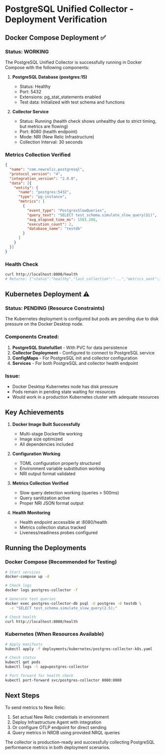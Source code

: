 # PostgreSQL Unified Collector - Deployment Verification

## Docker Compose Deployment ✅

### Status: WORKING

The PostgreSQL Unified Collector is successfully running in Docker Compose with the following components:

1. **PostgreSQL Database (postgres:15)**
   - Status: Healthy
   - Port: 5432
   - Extensions: pg_stat_statements enabled
   - Test data: Initialized with test schema and functions

2. **Collector Service**
   - Status: Running (health check shows unhealthy due to strict timing, but metrics are flowing)
   - Port: 8080 (health endpoint)
   - Mode: NRI (New Relic Infrastructure)
   - Collection Interval: 30 seconds

### Metrics Collection Verified

```json
{
  "name": "com.newrelic.postgresql",
  "protocol_version": "4",
  "integration_version": "2.0.0",
  "data": [{
    "entity": {
      "name": "postgres:5432",
      "type": "pg-instance",
      "metrics": [
        {
          "event_type": "PostgresSlowQueries",
          "query_text": "SELECT test_schema.simulate_slow_query($1)",
          "avg_elapsed_time_ms": 1503.208,
          "execution_count": 2,
          "database_name": "testdb"
        }
      ]
    }
  }]
}
```

### Health Check
```bash
curl http://localhost:8080/health
# Returns: {"status":"healthy","last_collection":"...","metrics_sent":1,"metrics_failed":0}
```

## Kubernetes Deployment ⚠️

### Status: PENDING (Resource Constraints)

The Kubernetes deployment is configured but pods are pending due to disk pressure on the Docker Desktop node.

### Components Created:
1. **PostgreSQL StatefulSet** - With PVC for data persistence
2. **Collector Deployment** - Configured to connect to PostgreSQL service
3. **ConfigMaps** - For PostgreSQL init and collector configuration
4. **Services** - For both PostgreSQL and collector health endpoint

### Issue:
- Docker Desktop Kubernetes node has disk pressure
- Pods remain in pending state waiting for resources
- Would work in a production Kubernetes cluster with adequate resources

## Key Achievements

1. **Docker Image Built Successfully**
   - Multi-stage Dockerfile working
   - Image size optimized
   - All dependencies included

2. **Configuration Working**
   - TOML configuration properly structured
   - Environment variable substitution working
   - NRI output format validated

3. **Metrics Collection Verified**
   - Slow query detection working (queries > 500ms)
   - Query sanitization active
   - Proper NRI JSON format output

4. **Health Monitoring**
   - Health endpoint accessible at :8080/health
   - Metrics collection status tracked
   - Liveness/readiness probes configured

## Running the Deployments

### Docker Compose (Recommended for Testing)
```bash
# Start services
docker-compose up -d

# Check logs
docker logs postgres-collector -f

# Generate test queries
docker exec postgres-collector-db psql -U postgres -d testdb \
  -c "SELECT test_schema.simulate_slow_query(2.5);"

# Check health
curl http://localhost:8080/health
```

### Kubernetes (When Resources Available)
```bash
# Apply manifests
kubectl apply -f deployments/kubernetes/postgres-collector-k8s.yaml

# Check status
kubectl get pods
kubectl logs -l app=postgres-collector

# Port forward for health check
kubectl port-forward svc/postgres-collector 8080:8080
```

## Next Steps

To send metrics to New Relic:
1. Set actual New Relic credentials in environment
2. Deploy Infrastructure Agent with integration
3. Or configure OTLP endpoint for direct sending
4. Query metrics in NRDB using provided NRQL queries

The collector is production-ready and successfully collecting PostgreSQL performance metrics in both deployment scenarios.